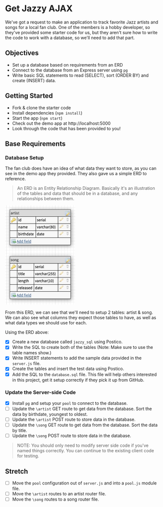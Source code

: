 # Get Jazzy AJAX

We've got a request to make an application to track favorite Jazz artists and songs for a local fan club. One of the members is a hobby developer, so they've provided some starter code for us, but they aren't sure how to write the code to work with a database, so we'll need to add that part. 

## Objectives

- Set up a database based on requirements from an ERD
- Connect to the database from an Express server using `pg`
- Write basic SQL statements to read (SELECT), sort (ORDER BY) and create (INSERT) data.

## Getting Started

- Fork & clone the starter code
- Install dependencies (`npm install`)
- Start the app (`npm start`)
- Check out the demo app at http://localhost:5000
- Look through the code that has been provided to you!

## Base Requirements

### Database Setup

The fan club does have an idea of what data they want to store, as you can see in the demo app they provided. They also gave us a simple ERD to reference. 

> An ERD is an Entity Relationship Diagram. Basically it's an illustration of the tables and data that should be in a database, and any relationships between them.

![ERD](images/jazzy_erd.jpg)

From this ERD, we can see that we'll need to setup 2 tables: artist & song. We can also see what columns they expect those tables to have, as well as what data types we should use for each. 

Using the ERD above:

- [x] Create a new database called `jazzy_sql` using Postico.
- [x] Write the SQL to create both of the tables (Note: Make sure to use the table names show.)
- [x] Write INSERT statements to add the sample data provided in the `server.js` file. 
- [x] Create the tables and insert the test data using Postico.
- [x] Add the SQL to the `database.sql` file. This file will help others interested in this project, get it setup correctly if they pick it up from GitHub.

### Update the Server-side Code

- [x] Install `pg` and setup your `pool` to connect to the database.
- [ ] Update the `\artist` GET route to get data from the database. Sort the data by birthdate, youngest to oldest.
- [ ] Update the `\artist` POST route to store data in the database. 
- [ ] Update the `\song` GET route to get data from the database. Sort the data by title.
- [ ] Update the `\song` POST route to store data in the database.  

> NOTE: You should only need to modify server side code if you've named things correctly. You can continue to the existing client code for testing.

## Stretch

- [ ] Move the `pool` configuration out of `server.js` and into a `pool.js` module file.
- [ ] Move the `\artist` routes to an artist router file. 
- [ ] Move the `\song` routes to a song router file.
